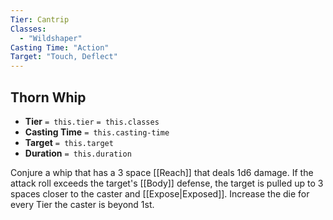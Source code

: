 ```yaml
---
Tier: Cantrip
Classes:
  - "Wildshaper"
Casting Time: "Action"
Target: "Touch, Deflect"
---
```

## Thorn Whip
- **Tier** `= this.tier` `= this.classes`
- **Casting Time** `= this.casting-time`
- **Target** `= this.target`
- **Duration** `= this.duration`

Conjure a whip that has a 3 space [[Reach]] that deals 1d6 damage. If the attack roll exceeds the target's [[Body]] defense, the target is pulled up to 3 spaces closer to the caster and [[Expose|Exposed]]. Increase the die for every Tier the caster is beyond 1st.